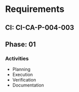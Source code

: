 # Requirements

## CI: CI-CA-P-004-003
## Phase: 01

### Activities
- Planning
- Execution
- Verification
- Documentation
